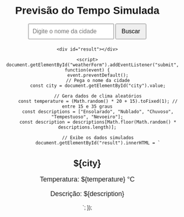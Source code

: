 <!DOCTYPE html>
<html lang="pt">
<head>
<meta charset="UTF-8">
<meta name="viewport" content="width=device-width, initial-scale=1.0">
<title>Previsão do Tempo Simulada</title>
<style>
        body {
            font-family: Arial, sans-serif;
            text-align: center;
            margin-top: 50px;
        }
        form {
            margin-bottom: 20px;
        }
        input[type="text"] {
            padding: 10px;
            font-size: 16px;
        }
        button {
            padding: 10px 15px;
            font-size: 16px;
            cursor: pointer;
        }
        h2 {
            font-size: 24px;
        }
        p {
            font-size: 18px;
        }
</style>
</head>
<body>
<h1>Previsão do Tempo Simulada</h1>
<form id="weatherForm">
<input type="text" id="city" placeholder="Digite o nome da cidade" required>
<button type="submit">Buscar</button>
</form>
 
    <div id="result"></div>
 
    <script>
        document.getElementById("weatherForm").addEventListener("submit", function(event) {
            event.preventDefault();
            // Pega o nome da cidade
            const city = document.getElementById("city").value;
 
            // Gera dados de clima aleatórios
            const temperature = (Math.random() * 20 + 15).toFixed(1); // entre 15 e 35 graus
            const descriptions = ["Ensolarado", "Nublado", "Chuvoso", "Tempestuoso", "Nevoeiro"];
            const description = descriptions[Math.floor(Math.random() * descriptions.length)];
 
            // Exibe os dados simulados
            document.getElementById("result").innerHTML = `
<h2>${city}</h2>
<p>Temperatura: ${temperature} °C</p>
<p>Descrição: ${description}</p>
            `;
        });
</script>
</body>
</html>
